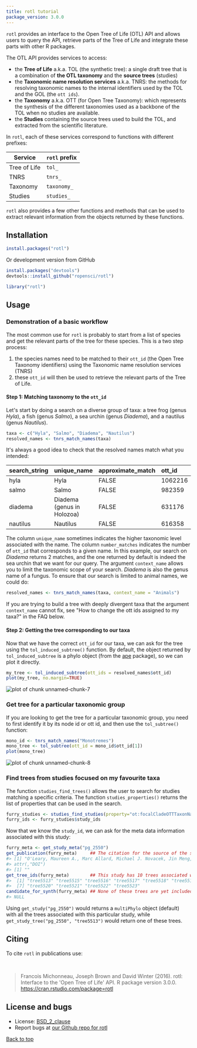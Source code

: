 ```yaml
---
title: rotl tutorial
package_version: 3.0.0
---
```




`rotl` provides an interface to the Open Tree of Life (OTL) API and allows users
to query the API, retrieve parts of the Tree of Life and integrate these parts
with other R packages.

The OTL API provides services to access:

* the **Tree of Life** a.k.a. TOL (the synthetic tree): a single draft tree that is
  a combination of **the OTL taxonomy** and the **source trees** (studies)
* the **Taxonomic name resolution services** a.k.a. TNRS: the methods for
  resolving taxonomic names to the internal identifiers used by the TOL and the
  GOL (the `ott ids`).
* the **Taxonomy** a.k.a. OTT (for Open Tree Taxonomy): which represents the
  synthesis of the different taxonomies used as a backbone of the TOL when no
  studies are available.
* the **Studies** containing the source trees used to build the TOL, and
  extracted from the scientific literature.

In `rotl`, each of these services correspond to functions with different
prefixes:

| Service       | `rotl` prefix |
|---------------|---------------|
| Tree of Life  | `tol_`        |
| TNRS          | `tnrs_`       |
| Taxonomy      | `taxonomy_`   |
| Studies       | `studies_`    |

`rotl` also provides a few other functions and methods that can be used to
extract relevant information from the objects returned by these functions.


<section id="installation">

## Installation


```r
install.packages("rotl")
```

Or development version from GitHub


```r
install.packages("devtools")
devtools::install_github("ropensci/rotl")
```


```r
library("rotl")
```

<section id="usage">

## Usage

### Demonstration of a basic workflow

The most common use for `rotl` is probably to start from a list of species and
get the relevant parts of the tree for these species. This is a two step
process:

1. the species names need to be matched to their `ott_id` (the Open Tree
	Taxonomy identifiers) using the Taxonomic name resolution services (TNRS)
1. these `ott_id` will then be used to retrieve the relevant parts of the Tree
   of Life.

#### Step 1: Matching taxonomy to the `ott_id`

Let's start by doing a search on a diverse group of taxa: a tree frog (genus
_Hyla_), a fish (genus _Salmo_), a sea urchin (genus _Diadema_), and a nautilus
(genus _Nautilus_).


```r
taxa <- c("Hyla", "Salmo", "Diadema", "Nautilus")
resolved_names <- tnrs_match_names(taxa)
```

It's always a good idea to check that the resolved names match what you
intended:



|search_string |unique_name                |approximate_match |ott_id  |is_synonym |flags |number_matches |
|:-------------|:--------------------------|:-----------------|:-------|:----------|:-----|:--------------|
|hyla          |Hyla                       |FALSE             |1062216 |FALSE      |      |1              |
|salmo         |Salmo                      |FALSE             |982359  |FALSE      |      |1              |
|diadema       |Diadema (genus in Holozoa) |FALSE             |631176  |FALSE      |      |2              |
|nautilus      |Nautilus                   |FALSE             |616358  |FALSE      |      |1              |



The column `unique_name` sometimes indicates the higher taxonomic level
associated with the name. The column `number_matches` indicates the number of
`ott_id` that corresponds to a given name. In this example, our search on
_Diadema_ returns 2 matches, and the one returned by default is indeed the sea
urchin that we want for our query. The argument `context_name` allows you to
limit the taxonomic scope of your search. _Diadema_ is also the genus name of a
fungus. To ensure that our search is limited to animal names, we could do:


```r
resolved_names <- tnrs_match_names(taxa, context_name = "Animals")
```

If you are trying to build a tree with deeply divergent taxa that the argument
`context_name` cannot fix, see "How to change the ott ids assigned to my taxa?"
in the FAQ below.


#### Step 2: Getting the tree corresponding to our taxa

Now that we have the correct `ott_id` for our taxa, we can ask for the tree
using the `tol_induced_subtree()` function. By default, the object returned by
`tol_induced_subtree` is a phylo object (from the
[ape](http://cran.r-project.org/package=ape) package), so we can plot it
directly.


```r
my_tree <- tol_induced_subtree(ott_ids = resolved_names$ott_id)
plot(my_tree, no.margin=TRUE)
```

![plot of chunk unnamed-chunk-7](../assets/tutorial-images/rotl/unnamed-chunk-7-1.png)

### Get tree for a particular taxonomic group

If you are looking to get the tree for a particular taxonomic group, you need to
first identify it by its node id or ott id, and then use the `tol_subtree()`
function:


```r
mono_id <- tnrs_match_names("Monotremes")
mono_tree <- tol_subtree(ott_id = mono_id$ott_id[1])
plot(mono_tree)
```

![plot of chunk unnamed-chunk-8](../assets/tutorial-images/rotl/unnamed-chunk-8-1.png)


### Find trees from studies focused on my favourite taxa

The function `studies_find_trees()` allows the user to search for studies
matching a specific criteria. The function `studies_properties()` returns the
list of properties that can be used in the search.


```r
furry_studies <- studies_find_studies(property="ot:focalCladeOTTTaxonName", value="Mammalia")
furry_ids <- furry_studies$study_ids
```

Now that we know the `study_id`, we can ask for the meta data information
associated with this study:


```r
furry_meta <- get_study_meta("pg_2550")
get_publication(furry_meta)     ## The citation for the source of the study
#> [1] "O'Leary, Maureen A., Marc Allard, Michael J. Novacek, Jin Meng, and John Gatesy. 2004. \"Building the mammalian sector of the tree of life: Combining different data and a discussion of divergence times for placental mammals.\" In: Cracraft J., & Donoghue M., eds. Assembling the Tree of Life. pp. 490-516. Oxford, United Kingdom, Oxford University Press."
#> attr(,"DOI")
#> [1] ""
get_tree_ids(furry_meta)        ## This study has 10 trees associated with it
#>  [1] "tree5513" "tree5515" "tree5516" "tree5517" "tree5518" "tree5519"
#>  [7] "tree5520" "tree5521" "tree5522" "tree5523"
candidate_for_synth(furry_meta) ## None of these trees are yet included in the OTL
#> NULL
```

Using `get_study("pg_2550")` would returns a `multiPhylo` object (default) with
all the trees associated with this particular study, while
`get_study_tree("pg_2550", "tree5513")` would return one of these trees.


<section id="citing">

## Citing

To cite `rotl` in publications use:

<br>

> Francois Michonneau, Joseph Brown and David Winter (2016). rotl: Interface to the 'Open Tree of
  Life' API. R package version 3.0.0. https://cran.rstudio.com/package=rotl

<section id="license_bugs">

## License and bugs

* License: [BSD_2_clause](https://opensource.org/licenses/BSD-2-Clause)
* Report bugs at [our Github repo for rotl](https://github.com/ropensci/rotl/issues?state=open)

[Back to top](#top)
